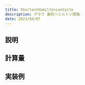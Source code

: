 ```yaml
---
title: ShortestHamiltonianCycle
description: グラフ 最短ハミルトン閉路
date: 2021/04/07
---
```


## 説明

## 計算量

## 実装例

```cpp import=/assets/Library/graph/shortesthamiltoniancycle.cpp
```
